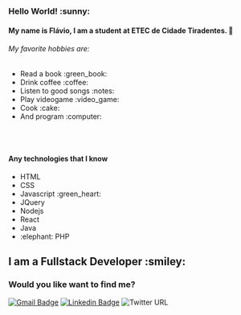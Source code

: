 <h3>Hello World! :sunny:</h3>

#### My name is Flávio, I am a student at ETEC de Cidade Tiradentes. 🌱

<h6>My favorite hobbies are: </h6>
<ul>
  <li>Read a book :green_book:</li>
  <li>Drink coffee :coffee:</li>
  <li>Listen to good songs :notes:</li>
  <li>Play videogame :video_game:</li>
  <li>Cook :cake:</li>
  <li>And program :computer:</li>
</ul>
<br>
<br>
<h4>Any technologies that I know</h4>

<ul>
  <li>HTML</li>
  <li>CSS</li>
  <li>Javascript :green_heart:</li>
  <li>JQuery</li>
  <li>Nodejs</li>
  <li>React</li>
  <li>Java</li>
  <li>:elephant: PHP</li>
</ul>

<h2>I am a Fullstack Developer :smiley:</h2>

<h3>Would you like want to find me?</h3>

[![Gmail Badge](https://img.shields.io/badge/-flaviovhtorres@gmail.com-c14438?style=flat-square&logo=Gmail&logoColor=white&link=mailto:flaviovhtorres@gmail.com)](mailto:flaviovhtorres@gmail.com)
[![Linkedin Badge](https://img.shields.io/badge/-LinkedIn-blue?style=flat-square&logo=Linkedin&logoColor=white&link=https://www.linkedin.com/in/fl%C3%A1vio-henrique-torres-246a151a4/)](https://www.linkedin.com/in/fl%C3%A1vio-henrique-torres-246a151a4/)
![Twitter URL](https://img.shields.io/twitter/url?label=Flavleo_&style=social&url=https%3A%2F%2Ftwitter.com%2FFlavleo_)

<!--
**F-programmer/F-programmer** is a ✨ _special_ ✨ repository because its `README.md` (this file) appears on your GitHub profile.

Here are some ideas to get you started:

- 🔭 I’m currently working on ...
- 🌱 I’m currently learning ...
- 👯 I’m looking to collaborate on ...
- 🤔 I’m looking for help with ...
- 💬 Ask me about ...
- 📫 How to reach me: ...
- 😄 Pronouns: ...
- ⚡ Fun fact: ...
- 👋
-->
